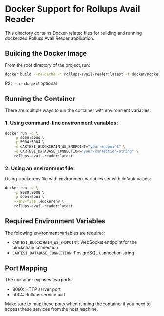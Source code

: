 # Docker Support for Rollups Avail Reader

This directory contains Docker-related files for building and running dockerized Rollups Avail Reader application.

## Building the Docker Image

From the root directory of the project, run:

```bash
docker build --no-cache -t rollups-avail-reader:latest -f docker/Dockerfile .
```

PS: `--no-chage` is optional

## Running the Container

There are multiple ways to run the container with environment variables:

### 1. Using command-line environment variables:

```bash
docker run -d \
    -p 8080:8080 \
    -p 5004:5004 \
    -e CARTESI_BLOCKCHAIN_WS_ENDPOINT="your-endpoint" \
    -e CARTESI_DATABASE_CONNECTION="your-connection-string" \
    rollups-avail-reader:latest
```

### 2. Using an environment file:

Using .dockerenv file with environment variables set with default values:

```bash
docker run -d \
    -p 8080:8080 \
    -p 5004:5004 \
    --env-file .dockerenv \
    rollups-avail-reader:latest
```

## Required Environment Variables

The following environment variables are required:

- `CARTESI_BLOCKCHAIN_WS_ENDPOINT`: WebSocket endpoint for the blockchain connection
- `CARTESI_DATABASE_CONNECTION`: PostgreSQL connection string

## Port Mapping

The container exposes two ports:

- 8080: HTTP server port
- 5004: Rollups service port

Make sure to map these ports when running the container if you need to access these services from the host machine.
